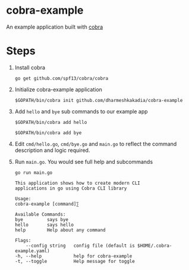 cobra-example
=============

An example application built with [cobra](https://github.com/spf13/cobra)

# Steps

1. Install cobra

    `go get github.com/spf13/cobra/cobra`  

2. Initialize cobra-example application
    
    `$GOPATH/bin/cobra init github.com/dharmeshkakadia/cobra-example`

3. Add `hello` and `bye` sub commands to our example app
    
    `$GOPATH/bin/cobra add hello`

    `$GOPATH/bin/cobra add bye`

4. Edit `cmd/hello.go`, `cmd/bye.go` and `main.go` to reflect the command description and logic required.

5. Run `main.go`. You would see full help and subcommands

    ```
    go run main.go

    This application shows how to create modern CLI
    applications in go using Cobra CLI library

    Usage:
    cobra-example [command]∑

    Available Commands:
    bye         says bye
    hello       says hello
    help        Help about any command

    Flags:
        --config string   config file (default is $HOME/.cobra-example.yaml)
    -h, --help            help for cobra-example
    -t, --toggle          Help message for toggle
    ```